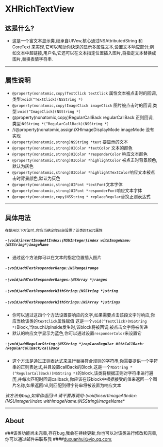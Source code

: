 # XHRichTextView
## 这是什么?
- 这是一个富文本显示类,继承自UIVew,核心通过NSAttributedString 和CoreText 来实现,它可以帮助你快速的显示多属性文本,设置文本响应部分,例如文本中超链接,用户名,它还可以在文本指定位置插入图片,将指定文本替换成图片,替换表情字符串.

---
## 属性说明
- `@property(nonatomic,copy)TextClick textClick`  属性文本被点击时的回调,类型:`void(^TextClick)(NSString *)` 
- `@property(nonatomic,copy)ImageClick imageClick` 图片被点击时的回调,类型:`void(^ImageClick)(NSString *)` 
- @property(nonatomic,copy)RegularCallBack regularCallBack 正则回调,类型:`NSString *(^RegularCallBack)(NSString *)`
- //@property(nonatomic,assign)XHImageDisplayMode imageMode 没有实现
- `@property(nonatomic,strong)NSString *text` 要显示的文本
- `@property(nonatomic,strong)UIColor *textColor` 文本的颜色
- `@property(nonatomic,strong)UIColor *responderColor` 响应文本颜色
- `@property(nonatomic,strong)UIColor *highlightColor` 被点击时背景颜色,默认为灰色
- `@property(nonatomic,strong)UIColor *highlightTextColor`响应文本被点击时背景颜色,默认为灰色
- `@property(nonatomic,strong)UIFont *textFont`文本字体
- `@property(nonatomic,strong)UIFont *responderFont`响应文本字体
- `@property(nonatomic,copy)NSString * replaceRegular`替换正则表达式

---
## 具体用法 
`在使用以下方法时,你应当确定你已经设置了该类的text属性`

##### `-(void)insertImageAtIndex:(NSUInteger)index withImageName:(NSString*)imageName`
- 通过这个方法你可以在文本的指定位置插入图片

##### `-(void)addTextResponderRange:(NSRange)range`
##### `-(void)addTextResponderRanges:(NSArray *)ranges`
##### `-(void)addTextResponderWithString:(NSString *)string`
##### `-(void)addTextResponderWithStrings:(NSArray *)strings`

- 你可以通过这四个个方法设置要响应的文字,如果需要点击该段文字时响应,你应当给该类的`textClick`属性赋值 这是一个`void(^TextClick)(NSString *)`Block,当touchUpInside发生时,该block将被回调,被点击文字将被传递
- 默认的响应文字显示为蓝色,你可以通过设置`responderColor`来设置它


##### `-(void)addRegularString:(NSString *)replaceRegular WithCallBack:(RegularCallBack)callBack`
- 这个方法是通过正则表达式来进行替换符合规则的字符串,你需要提供一个字符串的正则表达式,并且设置callBack的Block,这是一个`NSString *(^RegularCallBack)(NSString *)`的block,该类将根据正则对字符串进行遍历,并每次匹配时回调callback,你应该在该block中根据接受的值来返回一个图片名称,如果返回nil,则匹配到得字符串将被设置为响应文本


 **该方法有bug,如果你返回nil 请不要再调用-(void)insertImageAtIndex:(NSUInteger)index withImageName:(NSString*)imageName**

---

## About
###该类功能尚未完善,存在bug,我会在持续更新,你也可以对该类进行修改和完善,你可以通过邮件来联系我
####duxuanhui@vip.qq.com;
